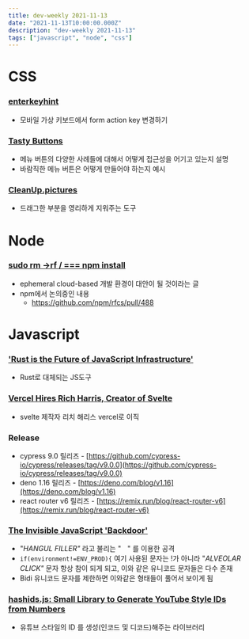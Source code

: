 ```yaml
---
title: dev-weekly 2021-11-13
date: "2021-11-13T10:00:00.000Z"
description: "dev-weekly 2021-11-13"
tags: ["javascript", "node", "css"]
---
```


# CSS

### **[enterkeyhint](https://css-tricks.com/enterkeyhint)**

- 모바일 가상 키보드에서 form action key 변경하기

### **[Tasty Buttons](https://www.htmhell.dev/26-tasty-buttons)**

- 메뉴 버튼의 다양한 사례들에 대해서 어떻게 접근성을 어기고 있는지 설명
- 바람직한 메뉴 버튼은 어떻게 만들어야 하는지 예시

### **[CleanUp.pictures](https://cleanup.pictures/)**

- 드래그한 부분을 영리하게 지워주는 도구

# Node

### **[sudo rm →rf / === npm install](https://ghuntley.com/sudo-rm-rf/)**

- ephemeral cloud-based 개발 환경이 대안이 될 것이라는 글
- npm에서 논의중인 내용
    - https://github.com/npm/rfcs/pull/488

# Javascript

### **['Rust is the Future of JavaScript Infrastructure'](https://leerob.io/blog/rust)**

- Rust로 대체되는 JS도구

### **[Vercel Hires Rich Harris, Creator of Svelte](https://vercel.com/blog/vercel-welcomes-rich-harris-creator-of-svelte)**

- svelte 제작자 리치 해리스 vercel로 이직

### **Release**

- cypress 9.0 릴리즈 - [https://github.com/cypress-io/cypress/releases/tag/v9.0.0](https://github.com/cypress-io/cypress/releases/tag/v9.0.0)
- deno 1.16 릴리즈 - [https://deno.com/blog/v1.16](https://deno.com/blog/v1.16)
- react router v6 릴리즈 - [https://remix.run/blog/react-router-v6](https://remix.run/blog/react-router-v6)

### **[The Invisible JavaScript 'Backdoor'](https://certitude.consulting/blog/en/invisible-backdoor/)**

- "*HANGUL FILLER"* 라고 불리는 "ㅤ" 를 이용한 공격
- `if(environmentǃ=ENV_PROD){` 여기 사용된 문자는 !가 아니라 "*ALVEOLAR CLICK"* 문자 항상 참이 되게 되고, 이와 같은 유니코드 문자들은 다수 존재
- Bidi 유니코드 문자를 제한하면 이와같은 형태들이 풀어서 보이게 됨

### **[hashids.js: Small Library to Generate YouTube Style IDs from Numbers](https://github.com/niieani/hashids.js)**

- 유튜브 스타일의 ID 를 생성(인코드 및 디코드)해주는 라이브러리
